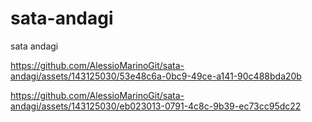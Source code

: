 # sata-andagi
sata andagi
<!-- blank line -->

https://github.com/AlessioMarinoGit/sata-andagi/assets/143125030/53e48c6a-0bc9-49ce-a141-90c488bda20b

<!-- blank line -->

https://github.com/AlessioMarinoGit/sata-andagi/assets/143125030/eb023013-0791-4c8c-9b39-ec73cc95dc22



